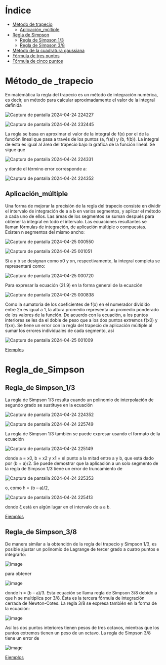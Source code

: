 
# Índice
* [Método de trapecio](#Método_de_trapecio)
  * [Aplicación_múltiple](#Aplicación_múltiple)
* [Regla de Simpson](#Regla_de_Simpson)
  * [Regla de Simpson 1/3](#Regla_de_Simpson_1/3)
  * [Regla de Simpson 3/8](#Regla_de_Simpson_3/8)
* [Método de la cuadratura gaussiana](#MÉTODO_DE_ELIMINACIÓN_GAUSSSIANA)
* [Fórmula de tres puntos](#MÉTODO_DE_ELIMINACIÓN_GAUSSSIANA)
* [Fórmula de cinco puntos](#MÉTODO_DE_ELIMINACIÓN_GAUSSSIANA)

# Método_de _trapecio

En matemática la regla del trapecio es un método de integración numérica, es decir, un método para calcular aproximadamente el valor de la integral definida

![Captura de pantalla 2024-04-24 224227](https://github.com/NiliLG/MetodosNumericosT4/assets/147437701/c9f23672-d1c8-4a10-ba3e-36db3694dd26)

![Captura de pantalla 2024-04-24 232445](https://github.com/NiliLG/MetodosNumericosT4/assets/147437701/7f79faca-6ef7-4f3b-8369-dcb56e0beddb)

La regla se basa en aproximar el valor de la integral de f(x) por el de la función lineal que pasa a través de los puntos (a, f(a)) y (b, f(b)). La integral de ésta es igual al área del trapecio bajo la gráfica de la función lineal. Se sigue que

![Captura de pantalla 2024-04-24 224331](https://github.com/NiliLG/MetodosNumericosT4/assets/147437701/69fa7bd1-c58a-4bdb-bb8a-f4ed8edaa118)

y donde el término error corresponde a:

![Captura de pantalla 2024-04-24 224352](https://github.com/NiliLG/MetodosNumericosT4/assets/147437701/3096a201-d558-4d70-b8d8-f37ed8660480)

## Aplicación_múltiple

Una forma de mejorar la precisión de la regla del trapecio consiste en dividir el intervalo de integración de a a b en varios segmentos, y aplicar el método a cada uno de ellos. Las áreas de los segmentos se suman después para obtener la integral en todo el intervalo. Las ecuaciones resultantes se llaman fórmulas de integración, de aplicación múltiple o compuestas.
Existen n segmentos del mismo ancho:

![Captura de pantalla 2024-04-25 000550](https://github.com/NiliLG/MetodosNumericosT4/assets/147437701/2532ed46-3a5c-47ce-afe3-a8132eeb5887)

![Captura de pantalla 2024-04-25 001051](https://github.com/NiliLG/MetodosNumericosT4/assets/147437701/a8d54c83-ab68-4b90-bc47-4fabe42e5699)

Si a y b se designan como x0 y xn, respectivamente, la integral completa se representará como:

![Captura de pantalla 2024-04-25 000720](https://github.com/NiliLG/MetodosNumericosT4/assets/147437701/233d7112-6e5a-4ce2-bd59-105be4531338)

Para expresar la ecuación (21.9) en la forma general de la ecuación

![Captura de pantalla 2024-04-25 000838](https://github.com/NiliLG/MetodosNumericosT4/assets/147437701/0d9eae92-23dc-45f7-b689-afc23ab9712a)

Como la sumatoria de los coeficientes de f(x) en el numerador dividido entre 2n es igual a 1, la altura promedio representa un promedio ponderado de los valores de la función. 
De acuerdo con la ecuación, a los puntos interiores se les da el doble de peso que a los dos puntos extremos f(x0) y f(xn).
Se tiene un error con la regla del trapecio de aplicación múltiple al sumar los errores individuales de cada segmento, así

![Captura de pantalla 2024-04-25 001009](https://github.com/NiliLG/MetodosNumericosT4/assets/147437701/08faa2e8-355e-4c95-b796-2c47a0874925)

[Ejemplos](https://github.com/NiliLG/MetodosNumericosT4/tree/main/MetodoTrapecio)

# Regla_de_Simpson

## Regla_de Simpson_1/3
La regla de Simpson 1/3 resulta cuando un polinomio de interpolación de segundo grado se sustituye en la ecuación

![Captura de pantalla 2024-04-24 224352](https://github.com/NiliLG/MetodosNumericosT4/assets/147437701/45f295f8-3c2e-48b0-adc8-032302b60aee)

![Captura de pantalla 2024-04-24 225749](https://github.com/NiliLG/MetodosNumericosT4/assets/147437701/7907ca09-2f87-4e13-b60f-0851b467c9a0)

La regla de Simpson 1/3 también se puede expresar usando el formato de la ecuación 

![Captura de pantalla 2024-04-24 225149](https://github.com/NiliLG/MetodosNumericosT4/assets/147437701/32af9516-43c7-4bc2-8fcd-ffa5403ff648)

donde a = x0, b = x2 y x1 = el punto a la mitad entre a y b, que está dado por (b + a)/2.
Se puede demostrar que la aplicación a un solo segmento de la regla de Simpson 1/3 tiene un error de truncamiento de

![Captura de pantalla 2024-04-24 225353](https://github.com/NiliLG/MetodosNumericosT4/assets/147437701/6380a784-f5df-469a-b877-02b47a821205)

o, como h = (b – a)/2,

![Captura de pantalla 2024-04-24 225413](https://github.com/NiliLG/MetodosNumericosT4/assets/147437701/228fb19b-7d33-402c-bbb3-7f3493217666)

donde ξ está en algún lugar en el intervalo de a a b.

[Ejemplos](https://github.com/NiliLG/MetodosNumericosT4/tree/main/ReglaSimpson)

## Regla_de Simpson_3/8
De manera similar a la obtención de la regla del trapecio y Simpson 1/3, es posible ajustar un polinomio de Lagrange de tercer grado a cuatro puntos e integrarlo:

![image](https://github.com/NiliLG/MetodosNumericosT4/assets/147437701/f80644ac-21e8-4b39-b168-81931f942d0d)

para obtener

![image](https://github.com/NiliLG/MetodosNumericosT4/assets/147437701/3d7d669c-7d65-40b5-9405-6d95f3f54d05)

donde h = (b – a)/3. Esta ecuación se llama regla de Simpson 3/8 debido a que h se multiplica por 3/8. Ésta es la tercera fórmula de integración cerrada de Newton-Cotes. La regla 3/8 se expresa también en la forma de la ecuación:

![image](https://github.com/NiliLG/MetodosNumericosT4/assets/147437701/cc52919a-f8f1-4dc7-8712-55ff1a6e248f)

Así los dos puntos interiores tienen pesos de tres octavos, mientras que los puntos extremos tienen un peso de un octavo. La regla de Simpson 3/8 tiene un error de

![image](https://github.com/NiliLG/MetodosNumericosT4/assets/147437701/df2c1c39-459d-4f12-8206-796beceecdf1)

[Ejemplos](https://github.com/NiliLG/MetodosNumericosT4/tree/main/ReglaSmps)
